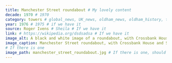 ```yaml
---
title: Manchester Street roundabout # My lovely content
decade: 1970 # 1970
category: towers # global_news, UK_news, oldham_news, oldham_history, towers, surrounding_estate # Always exactly one category
year: 1976 # 1975 # if we have it
source: Roger Ivens # Sheila # If we have it
link: # https://wikipedia.org/dsdsadsa # If we have it
image_alt: A black and white image of a roundabout, with Crossbank House and Summervale House in the background. # If there is one
image_caption: Manchester Street roundabout, with Crossbank House and Summervale House in the background. 
# If there is one
image_path: manchester_street_roundabout.jpg # If there is one, should be colocated with the index.md file in the folder
---
```


